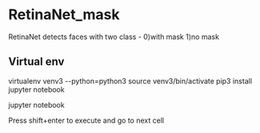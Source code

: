# RetinaNet_mask
RetinaNet detects faces with two class - 0)with mask 1)no mask

## Virtual env
virtualenv venv3 --python=python3
source venv3/bin/activate
pip3 install jupyter notebook

jupyter notebook

Press shift+enter to execute and go to next cell
